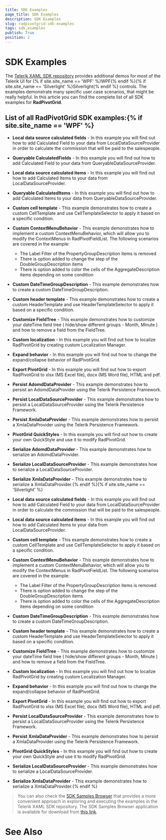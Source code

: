 ```yaml
---
title: SDK Examples
page_title: SDK Examples
description: SDK Examples
slug: radpivotgrid-sdk-examples
tags: sdk,examples
publish: True
position: 2
---
```


# SDK Examples



The [Telerik XAML SDK repository](https://github.com/telerik/xaml-sdk/tree/master/) provides additional demos for most of the Telerik UI for {% if site.site_name == 'WPF' %}WPF{% endif %}{% if site.site_name == 'Silverlight' %}Silverlight{% endif %} controls. The examples demonstrate many specific user case scenarios, that might be really helpful. In this article you can find the complete list of all SDK examples for __RadPivotGrid__.

## List of all RadPivotGrid SDK examples:{% if site.site_name == 'WPF' %}

* __Local data source calculated fields__ - In this example you will find out how to add Calculated Field to your data from LocalDataSourceProvider in order to calculate the commission that will be paid to the salespeople.

* __Queryable CalculatedFields__ - 
In this example you will find out how to add Calculated Field to your data from QueryableDataSourceProvider.

* __Local data source calculated items__ - In this example you will find out how to add Calculated Items to your data from LocalDataSourceProvider.

* __Queryable CalculatedItems__ - 
In this example you will find out how to add Calculated Items to your data from QueryableDataSourceProvider.

* __Custom cell template__ - This example demonstrates how to create a custom CellTemplate and use CellTemplateSelector to apply it based on a specific condition.

* __Custom ContextMenuBehavior__ - 
This example demonstrates how to implement a custom ContextMenuBehavior, which will allow you to modify the ContextMenus in RadPivotFieldList.
    The following scenarios are covered in the example:
    - The Label Filter of the PropertyGroupDescription items is removed
    - There is option added to change the step of the DoubleGroupDescription items 
    - There is option added to color the cells of the AggregateDescription items depending on some condition

* __Custom DateTimeGroupDescription__ - 
This example demonstrates how to create a custom DateTimeGroupDescription.

* __Custom header template__ - This example demonstrates how to create a custom HeaderTemplate and use HeaderTemplateSelector to apply it based on a specific condition.

* __Customize FieldTree__ - 
This example demonstrates how to customize your dateTime field tree ( hide/show different groups - Month, Minute ) and how to remove a field from the FieldTree.

* __Custom localization__ - In this example you will find out how to localize RadPivotGrid by creating custom Localization Manager.

* __Expand behavior__ - In this example you will find out how to change the expand/collapse behavior of RadPivotGrid.

* __Export PivotGrid__ - 
In this example you will find out how to export RadPivotGrid to xlsx (MS Excel file), docx (MS Word file), HTML and pdf.

* __Persist AdomdDataProvider__ - 
This example demonstrates how to persist an AdomdDataProvider using the Telerik Persistence Framework.

* __Persist LocalDataSourceProvider__ - 
This example demonstrates how to persist a LocalDataSourceProvider using the Telerik Persistence Framework.

* __Persist XmlaDataProvider__ - 
This example demonstrates how to persist a XmlaDataProvider using the Telerik Persistence Framework.

* __PivotGrid QuickStyles__ - 
In this example you will find out how to create your own QuickStyle and use it to modify RadPivotGrid.

* __Serialize AdomdDataProvider__ - 
This example demonstrates how to serialize an AdomdDataProvider.

* __Serialize LocalDataSourceProvider__ - 
This example demonstrates how to serialize a LocalDataSourceProvider.

* __Serialize XmlaDataProvider__ - 
This example demonstrates how to serialize a XmlaDataProvider.{% endif %}{% if site.site_name == 'Silverlight' %}

* __Local data source calculated fields__ - In this example you will find out how to add Calculated Field to your data from LocalDataSourceProvider in order to calculate the commission that will be paid to the salespeople.

* __Local data source calculated items__ - In this example you will find out how to add Calculated Items to your data from LocalDataSourceProvider.

* __Custom cell template__ - This example demonstrates how to create a custom CellTemplate and use CellTemplateSelector to apply it based on a specific condition.

* __Custom ContextMenuBehavior__ - 
This example demonstrates how to implement a custom ContextMenuBehavior, which will allow you to modify the ContextMenus in RadPivotFieldList.
    The following scenarios are covered in the example:
    - The Label Filter of the PropertyGroupDescription items is removed
    - There is option added to change the step of the DoubleGroupDescription items 
    - There is option added to color the cells of the AggregateDescription items depending on some condition

* __Custom DateTimeGroupDescription__ - 
This example demonstrates how to create a custom DateTimeGroupDescription.

* __Custom header template__ - This example demonstrates how to create a custom HeaderTemplate and use HeaderTemplateSelector to apply it based on a specific condition.

* __Customize FieldTree__ - 
This example demonstrates how to customize your dateTime field tree ( hide/show different groups - Month, Minute ) and how to remove a field from the FieldTree.

* __Custom localization__ - In this example you will find out how to localize RadPivotGrid by creating custom Localization Manager.

* __Expand behavior__ - In this example you will find out how to change the expand/collapse behavior of RadPivotGrid.

* __Export PivotGrid__ - 
In this example you will find out how to export RadPivotGrid to xlsx (MS Excel file), docx (MS Word file), HTML and pdf.

* __Persist LocalDataSourceProvider__ - 
This example demonstrates how to persist a LocalDataSourceProvider using the Telerik Persistence Framework.

* __Persist XmlaDataProvider__ - 
This example demonstrates how to persist a XmlaDataProvider using the Telerik Persistence Framework.

* __PivotGrid QuickStyles__ - 
In this example you will find out how to create your own QuickStyle and use it to modify RadPivotGrid.

* __Serialize LocalDataSourceProvider__ - 
This example demonstrates how to serialize a LocalDataSourceProvider.

* __Serialize XmlaDataProvider__ - 
This example demonstrates how to serialize a XmlaDataProvider.{% endif %}

>You can also check the [SDK Samples Browser](04a05d1d-932d-44a9-be12-f252b6deddf8) that provides a more convenient approach in exploring and executing the examples in the Telerik XAML SDK repository. The SDK Samples Browser application is available for download from [this link](http://demos.telerik.com/xaml-sdkbrowser/).

# See Also
